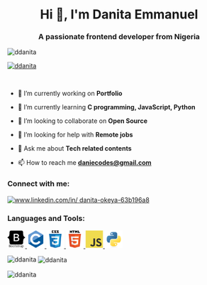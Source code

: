 <h1 align="center">Hi 👋, I'm Danita Emmanuel</h1>
<h3 align="center">A passionate frontend developer from Nigeria</h3>

<p align="left"> <img src="https://komarev.com/ghpvc/?username=ddanita&label=Profile%20views&color=0e75b6&style=flat" alt="ddanita" /> </p>

<p align="left"> <a href="https://github.com/ryo-ma/github-profile-trophy"><img src="https://github-profile-trophy.vercel.app/?username=ddanita" alt="ddanita" /></a> </p>

<p align="left"> <a href="https://twitter.com/" target="blank"><img src="https://img.shields.io/twitter/follow/?logo=twitter&style=for-the-badge" alt="" /></a> </p>

- 🔭 I’m currently working on **Portfolio**

- 🌱 I’m currently learning **C programming, JavaScript, Python**

- 👯 I’m looking to collaborate on **Open Source**

- 🤝 I’m looking for help with **Remote jobs**

- 💬 Ask me about **Tech related contents**

- 📫 How to reach me **daniecodes@gmail.com**

<h3 align="left">Connect with me:</h3>
<p align="left">
<a href="https://linkedin.com/in/www.linkedin.com/in/ danita-okeya-63b196a8" target="blank"><img align="center" src="https://raw.githubusercontent.com/rahuldkjain/github-profile-readme-generator/master/src/images/icons/Social/linked-in-alt.svg" alt="www.linkedin.com/in/ danita-okeya-63b196a8" height="30" width="40" /></a>
</p>

<h3 align="left">Languages and Tools:</h3>
<p align="left"> <a href="https://getbootstrap.com" target="_blank" rel="noreferrer"> <img src="https://raw.githubusercontent.com/devicons/devicon/master/icons/bootstrap/bootstrap-plain-wordmark.svg" alt="bootstrap" width="40" height="40"/> </a> <a href="https://www.cprogramming.com/" target="_blank" rel="noreferrer"> <img src="https://raw.githubusercontent.com/devicons/devicon/master/icons/c/c-original.svg" alt="c" width="40" height="40"/> </a> <a href="https://www.w3schools.com/css/" target="_blank" rel="noreferrer"> <img src="https://raw.githubusercontent.com/devicons/devicon/master/icons/css3/css3-original-wordmark.svg" alt="css3" width="40" height="40"/> </a> <a href="https://www.w3.org/html/" target="_blank" rel="noreferrer"> <img src="https://raw.githubusercontent.com/devicons/devicon/master/icons/html5/html5-original-wordmark.svg" alt="html5" width="40" height="40"/> </a> <a href="https://developer.mozilla.org/en-US/docs/Web/JavaScript" target="_blank" rel="noreferrer"> <img src="https://raw.githubusercontent.com/devicons/devicon/master/icons/javascript/javascript-original.svg" alt="javascript" width="40" height="40"/> </a> <a href="https://www.python.org" target="_blank" rel="noreferrer"> <img src="https://raw.githubusercontent.com/devicons/devicon/master/icons/python/python-original.svg" alt="python" width="40" height="40"/> </a> </p>

<p><img align="left" src="https://github-readme-stats.vercel.app/api/top-langs?username=ddanita&show_icons=true&locale=en&layout=compact" alt="ddanita" /></p>

<p>&nbsp;<img align="center" src="https://github-readme-stats.vercel.app/api?username=ddanita&show_icons=true&locale=en" alt="ddanita" /></p>

<p><img align="center" src="https://github-readme-streak-stats.herokuapp.com/?user=ddanita&" alt="ddanita" /></p>
